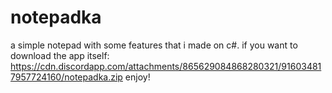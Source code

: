 # notepadka
a simple notepad with some features that i made on c#.
if you want to download the app itself: https://cdn.discordapp.com/attachments/865629084868280321/916034817957724160/notepadka.zip
enjoy!

